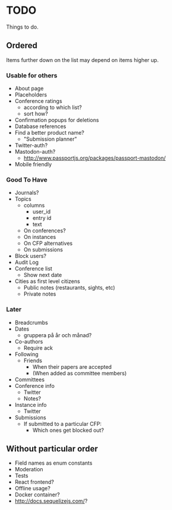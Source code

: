 # TODO

Things to do.

## Ordered

Items further down on the list may depend on items higher up.

### Usable for others

* About page
* Placeholders
* Conference ratings
  * according to which list?
  * sort how?
* Confirmation popups for deletions
* Database references
* Find a better product name?
  * "Submission planner"
* Twitter-auth?
* Mastodon-auth?
  * http://www.passportjs.org/packages/passport-mastodon/
* Mobile friendly

### Good To Have

* Journals?
* Topics
  * columns
    * user_id
    * entry id
    * text
  * On conferences?
  * On instances
  * On CFP alternatives
  * On submissions
* Block users?
* Audit Log
* Conference list
  * Show next date
* Cities as first level citizens
  * Public notes (restaurants, sights, etc)
  * Private notes

### Later

* Breadcrumbs
* Dates
  * gruppera på år och månad?
* Co-authors
  * Require ack
* Following
  * Friends
    * When their papers are accepted
    * (When added as committee members)
* Committees
* Conference info
  * Twitter
  * Notes?
* Instance info
  * Twitter
* Submissions
  * If submitted to a particular CFP:
    * Which ones get blocked out?

## Without particular order

* Field names as enum constants
* Moderation
* Tests
* React frontend?
* Offline usage?
* Docker container?
* http://docs.sequelizejs.com/?
